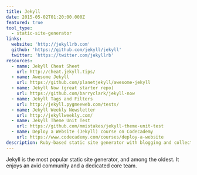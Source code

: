 ```yaml
---
title: Jekyll
date: 2015-05-02T01:20:00.000Z
featured: true
tool_type:
  - static-site-generator
links:
  website: 'http://jekyllrb.com'
  github: 'https://github.com/jekyll/jekyll'
  twitter: 'https://twitter.com/jekyllrb'
resources:
  - name: Jekyll Cheat Sheet
    url: http://cheat.jekyll.tips/
  - name: Awesome Jekyll
    url: https://github.com/planetjekyll/awesome-jekyll
  - name: Jekyll Now (great starter repo)
    url: https://github.com/barryclark/jekyll-now
  - name: Jekyll Tags and Filters
    url: http://jekyll.pygmeeweb.com/tests/
  - name: Jekyll Weekly Newsletter
    url: http://jekyllweekly.com/
  - name: Jekyll Theme Unit Test
    url: https://github.com/mmistakes/jekyll-theme-unit-test
  - name: Deploy a Website (Jekyll) course on Codecademy
    url: https://www.codecademy.com/courses/deploy-a-website
description: Ruby-based static site generator with blogging and collections
---
```

Jekyll is the most popular static site generator, and among the oldest. It enjoys an avid community and a dedicated core team.
